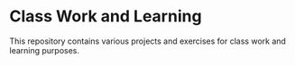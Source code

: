 # Class Work and Learning

This repository contains various projects and exercises for class work and learning purposes.

